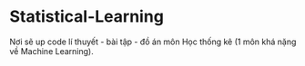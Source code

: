 # Statistical-Learning

Nơi sẽ up code lí thuyết - bài tập - đồ án môn Học thống kê (1 môn khá nặng về Machine Learning).
